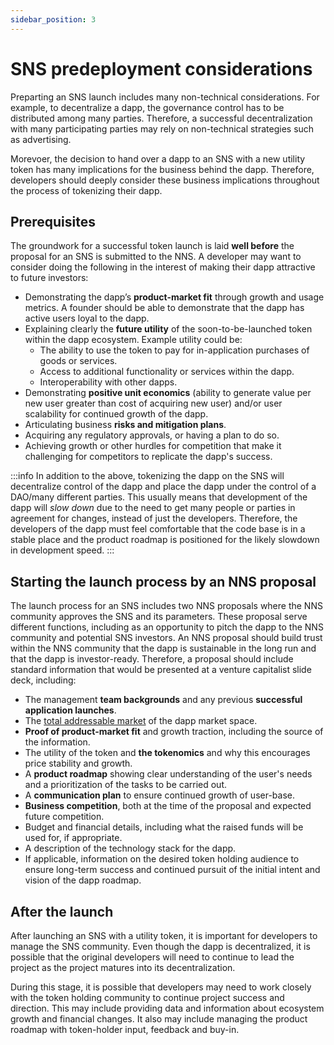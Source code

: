 ```yaml
---
sidebar_position: 3
---
```

# SNS predeployment considerations

Preparting an SNS launch includes many non-technical considerations.
For example, to decentralize a dapp, the governance control has to be distributed
among many parties. Therefore, a successful decentralization with many participating 
parties may rely on non-technical strategies such as advertising.

Morevoer, the decision to hand over a dapp to an SNS with a new utility token has many
implications for the business behind the dapp.
Therefore, developers should deeply consider these business implications throughout
the process of tokenizing their dapp.
 
## Prerequisites

The groundwork for a successful token launch is laid **well before** the proposal for an SNS is submitted to the NNS. A developer may want to consider doing the following in the interest of making their dapp attractive to future investors:
* Demonstrating the dapp’s **product-market fit** through growth and usage metrics. A founder should be able to demonstrate that the dapp has active users loyal to the dapp.
* Explaining clearly the **future utility** of the soon-to-be-launched token within the dapp ecosystem. Example utility could be:
    * The ability to use the token to pay for in-application purchases of goods or services.
    * Access to additional functionality or services within the dapp.
    * Interoperability with other dapps.
* Demonstrating **positive unit economics** (ability to generate value per new user greater than cost of acquiring new user) and/or user scalability for continued growth of the dapp.
* Articulating business **risks and mitigation plans**.
* Acquiring any regulatory approvals, or having a plan to do so.
* Achieving growth or other hurdles for competition that make it challenging for competitors to replicate the dapp's success.

:::info
In addition to the above, tokenizing the dapp on the SNS will decentralize control of the dapp and place the dapp under the control of a DAO/many different parties. This usually means that development of the dapp will *slow down* due to the need to get many people or parties in agreement for changes, instead of just the developers. Therefore, the developers of the dapp must feel comfortable that the code base is in a stable place and the product roadmap is positioned for the likely slowdown in development speed.
:::


## Starting the launch process by an NNS proposal
The launch process for an SNS includes two NNS proposals where the NNS community approves the
SNS and its parameters. These proposal serve different functions,
including as an opportunity to pitch the dapp to the NNS community and potential SNS investors.
An NNS proposal should build trust within the NNS community that the dapp is sustainable
in the long run and that the dapp is investor-ready.
Therefore, a proposal should include standard information that would be presented at a venture
capitalist slide deck, including:
* The management **team backgrounds** and any previous **successful application launches**.
* The [total addressable market](https://en.wikipedia.org/wiki/Total_addressable_market) of the dapp market space.
* **Proof of product-market fit** and growth traction, including the source of the information.
* The utility of the token and **the tokenomics** and why this encourages price stability and growth.
* A **product roadmap** showing clear understanding of the user's needs and a prioritization of the tasks to be carried out.
* A **communication plan** to ensure continued growth of user-base.
* **Business competition**, both at the time of the proposal and expected future competition.
* Budget and financial details, including what the raised funds will be used for, if appropriate.
* A description of the technology stack for the dapp.
* If applicable, information on the desired token holding audience to ensure long-term success and continued pursuit of the initial intent and vision of the dapp roadmap.

## After the launch
After launching an SNS with a utility token,
it is important for developers to manage the SNS community.
Even though the dapp is decentralized, it is possible that the original developers will need
to continue to lead the project as the project matures into its decentralization.  

During this stage, it is possible that developers may need to work closely with the token
holding community to continue project success and direction.
This may include providing data and information about ecosystem growth and financial changes.
It also may include managing the product roadmap with token-holder input, feedback and buy-in.
